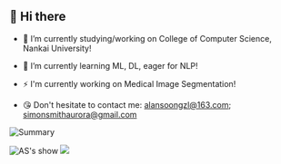 ## 👋 Hi there

- 🔭 I’m currently studying/working on College of Computer Science, Nankai University! 
- 🌱 I’m currently learning ML, DL, eager for NLP! 
- ⚡ I'm currently working on Medical Image Segmentation!

- 😘 Don't hesitate to contact me: alansoongzl@163.com; simonsmithaurora@gmail.com


![Summary](https://github-profile-summary-cards.vercel.app/api/cards/profile-details?username=Alan-Soong&theme=nord_dark)

![AS's show](https://github-readme-stats.vercel.app/api?username=Alan-Soong&hide_title=true&theme=transparent)
![](https://github-readme-stats.vercel.app/api/top-langs/?username=Alan-Soong&hide=false&layout=compact&hide_title=true&Redventures-Movie-Quotes)



<!--
**Alan-Soong/Alan-Soong** is a ✨ _special_ ✨ repository because its `README.md` (this file) appears on your GitHub profile.

Here are some ideas to get you started:


- 👯 I’m looking to collaborate on ...
- 🤔 I’m looking for help with ...
- 💬 Ask me about ...
- 📫 How to reach me: ...
- 😄 Pronouns: ...
- ⚡ Fun fact: ...
 

-->
